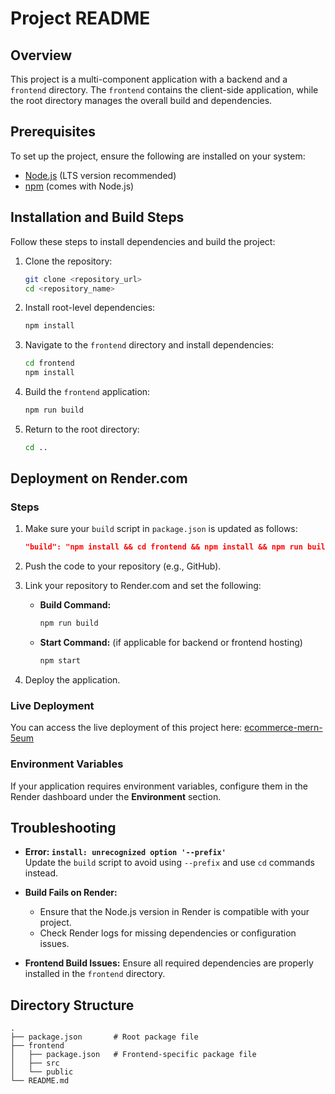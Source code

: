 # Project README

## Overview
This project is a multi-component application with a backend and a `frontend` directory. The `frontend` contains the client-side application, while the root directory manages the overall build and dependencies. 

## Prerequisites
To set up the project, ensure the following are installed on your system:

- [Node.js](https://nodejs.org/) (LTS version recommended)
- [npm](https://www.npmjs.com/) (comes with Node.js)

## Installation and Build Steps
Follow these steps to install dependencies and build the project:

1. Clone the repository:
   ```bash
   git clone <repository_url>
   cd <repository_name>
   ```

2. Install root-level dependencies:
   ```bash
   npm install
   ```

3. Navigate to the `frontend` directory and install dependencies:
   ```bash
   cd frontend
   npm install
   ```

4. Build the `frontend` application:
   ```bash
   npm run build
   ```

5. Return to the root directory:
   ```bash
   cd ..
   ```

## Deployment on Render.com

### Steps
1. Make sure your `build` script in `package.json` is updated as follows:
   ```json
   "build": "npm install && cd frontend && npm install && npm run build"
   ```

2. Push the code to your repository (e.g., GitHub).

3. Link your repository to Render.com and set the following:
   - **Build Command:**
     ```bash
     npm run build
     ```
   - **Start Command:** (if applicable for backend or frontend hosting)
     ```bash
     npm start
     ```

4. Deploy the application.

### Live Deployment
You can access the live deployment of this project here: [ecommerce-mern-5eum](https://ecommerce-mern-5eum.onrender.com/)

### Environment Variables
If your application requires environment variables, configure them in the Render dashboard under the **Environment** section.

## Troubleshooting

- **Error: `install: unrecognized option '--prefix'`**  
  Update the `build` script to avoid using `--prefix` and use `cd` commands instead.

- **Build Fails on Render:**
  - Ensure that the Node.js version in Render is compatible with your project.
  - Check Render logs for missing dependencies or configuration issues.

- **Frontend Build Issues:**
  Ensure all required dependencies are properly installed in the `frontend` directory.

## Directory Structure
```
.
├── package.json       # Root package file
├── frontend
│   ├── package.json   # Frontend-specific package file
│   ├── src
│   └── public
└── README.md
```




